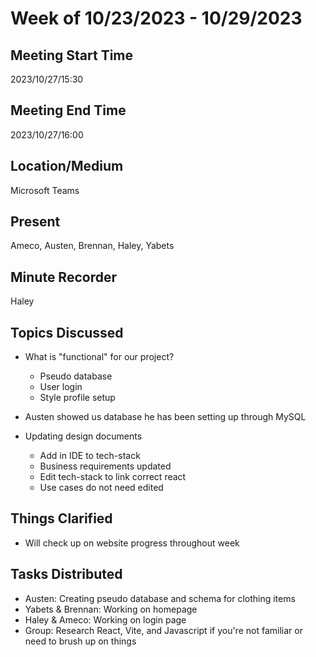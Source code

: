 # Week of 10/23/2023 - 10/29/2023

## Meeting Start Time
2023/10/27/15:30

## Meeting End Time
2023/10/27/16:00

## Location/Medium
Microsoft Teams

## Present
Ameco, Austen, Brennan, Haley, Yabets

## Minute Recorder
Haley

## Topics Discussed
* What is "functional" for our project?
  * Pseudo database
  * User login
  * Style profile setup
  
* Austen showed us database he has been setting up through MySQL

* Updating design documents
  * Add in IDE to tech-stack
  * Business requirements updated
  * Edit tech-stack to link correct react
  * Use cases do not need edited

## Things Clarified
* Will check up on website progress throughout week

## Tasks Distributed
* Austen: Creating pseudo database and schema for clothing items
* Yabets & Brennan: Working on homepage
* Haley & Ameco: Working on login page
* Group: Research React, Vite, and Javascript if you're not familiar or need to brush up on things